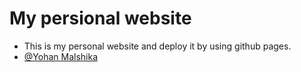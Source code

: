 # My persional website

- This is my personal website and deploy it by using github pages. 
- [@Yohan Malshika](https://yohanym95.github.io/)
